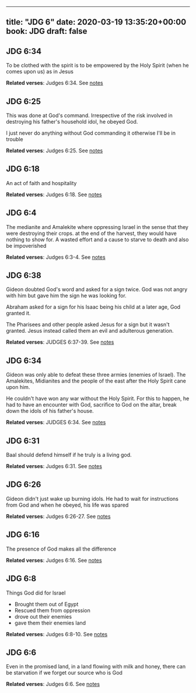 
---
title: "JDG 6"
date: 2020-03-19 13:35:20+00:00
book: JDG
draft: false
---

## JDG 6:34

To be clothed with the spirit is to be empowered by the Holy Spirit (when he comes upon us) as in Jesus

**Related verses**: Judges 6:34. See [notes](https://my.bible.com/notes/3388736916790436302)


## JDG 6:25

This was done at God's command. Irrespective of the risk involved in destroying his father's household idol, he obeyed God.

I just never do anything without God commanding it otherwise I'll be in trouble

**Related verses**: Judges 6:25. See [notes](https://my.bible.com/notes/3388735413828706737)


## JDG 6:18

An act of faith and hospitality

**Related verses**: Judges 6:18. See [notes](https://my.bible.com/notes/3388526585212297338)


## JDG 6:4

The medianite and Amalekite where oppressing Israel in the sense that they were destroying their crops. at the end of the harvest, they would have nothing to show for. A wasted effort and a cause to starve to death and also be impoverished

**Related verses**: Judges 6:3-4. See [notes](https://my.bible.com/notes/3388502671614534503)


## JDG 6:38

Gideon doubted God's word and asked for a sign twice. God was not angry with him but gave him the sign he was looking for.

Abraham asked for a sign for his Isaac being his child at a later age, God granted it.

The Pharisees and other people asked Jesus for a sign but it wasn't granted. Jesus instead called them an evil and adulterous generation.

**Related verses**: JUDGES 6:37-39. See [notes](https://my.bible.com/notes/2592777352334008690)


## JDG 6:34

Gideon was only able to defeat these three armies (enemies of Israel). The Amalekites, Midianites and the people of the east after the Holy Spirit cane upon him.

He couldn't have won any war without the Holy Spirit. For this to happen, he had to have an encounter with God, sacrifice to God on the altar, break down the idols of his father's house.

**Related verses**: JUDGES 6:34. See [notes](https://my.bible.com/notes/2592771640522432865)


## JDG 6:31

Baal should defend himself if he truly is a living god.

**Related verses**: Judges 6:31. See [notes](https://my.bible.com/notes/2592769091853607260)


## JDG 6:26

Gideon didn't just wake up burning idols. He had to wait for instructions from God and when he obeyed, his life was spared

**Related verses**: Judges 6:26-27. See [notes](https://my.bible.com/notes/2592768028865978712)


## JDG 6:16

The presence of God makes all the difference

**Related verses**: Judges 6:16. See [notes](https://my.bible.com/notes/2592544585893535993)


## JDG 6:8

Things God did for Israel
- Brought them out of Egypt
- Rescued them from oppression 
- drove out their enemies
- gave them their enemies land

**Related verses**: Judges 6:8-10. See [notes](https://my.bible.com/notes/2592543345562345710)


## JDG 6:6

Even in the promised land, in a land flowing with milk and honey, there can be starvation if we forget our source who is God

**Related verses**: Judges 6:6. See [notes](https://my.bible.com/notes/2592540867752091880)

